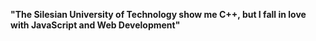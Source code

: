 <strong>"The Silesian University of Technology show me C++, but I fall in love with JavaScript and Web Development"</strong>
